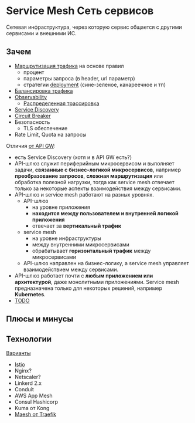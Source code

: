 # Service Mesh Сеть сервисов

Сетевая инфраструктура, через которую сервис общается с другими сервисами и внешними ИС.

## Зачем

- [Маршрутизация трафика](../../arch/pattern/pattern.proxy.reverse.md) на основе правил
  - процент
  - параметры запроса (в header, url параметр)
  - стратегии [deployment](../../arch/pattern/pattern.deploy.md) (сине-зеленое, канареечное и тп)
- [Балансировка трафика](../../arch/pattern/load.balancing.md)
- [Observability](../../arch/ability/observability.md)
  - [Распределенная трассировка](../../technology/tracing.distributed.md)
- [Service Discovery](../../arch/pattern/service.discovery.md)
- [Circuit Breaker](../../arch/pattern/pattern.failure.md)
- Безопасность
  - TLS обеспечение
- Rate Limit, Quota на запросы

Отличия [от API GW](https://habr.com/ru/companies/slurm/articles/702262/):

- есть Service Discovery (хотя и в API GW есть?)
- API-шлюз служит периферийным микросервисом и выполняет задачи, __связанные с бизнес-логикой микросервисов__, например __преобразование запросов__, __сложная маршрутизация__ или обработка полезной нагрузки, тогда как service mesh отвечает только за некоторые аспекты взаимодействия между сервисами.
- API-шлюз и service mesh работают на разных уровнях. 
  - API-шлюз 
    - на уровне приложения
    - __находится между пользователем и внутренней логикой приложения__
    - отвечает за __вертикальный трафик__
  - service mesh 
    - на уровне инфраструктуры
    - между внутренними микросервисами
    - обрабатывает __горизонтальный трафик__ между микросервисами
  - API-шлюз направлен на бизнес-логику, а service mesh управляет взаимодействием между сервисами.
- API-шлюз работает почти с __любым приложением или архитектурой__, даже монолитными приложениями. Service mesh предназначена только для некоторых решений, например __Kubernetes__. 
- [TODO](https://konghq.com/blog/enterprise/the-difference-between-api-gateways-and-service-mesh)

## Плюсы и минусы



## Технологии

[Варианты](https://habr.com/ru/companies/slurm/articles/703552/)

- [Istio](service.mesh/istio.md)
- Nginx?
- Netscaler?
- Linkerd 2.x
- Conduit
- AWS App Mesh
- Consul Hashicorp
- Kuma от Kong
- [Maesh от Traefik](https://traefik.io/traefik-mesh/)
